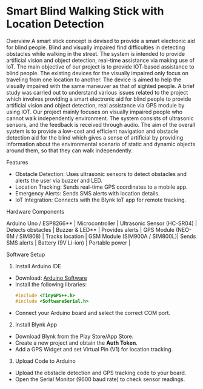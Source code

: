 # Smart Blind Walking Stick with Location Detection

Overview
A smart stick concept is devised to provide a smart electronic aid for blind people. Blind 
and visually impaired find difficulties in detecting obstacles while walking in the street. 
The system is intended to provide artificial vision and object detection,  real-time assistance 
via making use of IoT. 
The main objective of our project is to provide IOT-based assistance to blind people. 
The existing devices for the visually impaired only focus on traveling from one location 
to another. The device is aimed to help the visually impaired with the same maneuver as that of sighted 
people. 
A brief study was carried out to understand various issues related to the project which 
involves providing a smart electronic aid for blind people to provide artificial vision and 
object detection, real assistance via GPS module by using IOT. Our project mainly focuses 
on visually impaired people who cannot walk independently environment. 
The system consists of ultrasonic sensors, and the feedback is received through audio. The 
aim of the overall system is to provide a low-cost and efficient navigation and obstacle 
detection aid for the blind which gives a sense of artificial by providing 
information about the environmental scenario of static and dynamic objects around them, so 
that they can walk independently.

Features
- Obstacle Detection: Uses ultrasonic sensors to detect obstacles and alerts the user via buzzer and LED.
- Location Tracking: Sends real-time GPS coordinates to a mobile app.
- Emergency Alerts: Sends SMS alerts with location details.
- IoT Integration: Connects with the Blynk IoT app for remote tracking.

Hardware Components

Arduino Uno / ESP8266** | Microcontroller |
Ultrasonic Sensor (HC-SR04) | Detects obstacles |
Buzzer & LED** | Provides alerts |
GPS Module (NEO-6M / SIM808) | Tracks location |
GSM Module (SIM900A / SIM800L)| Sends SMS alerts |
Battery (9V Li-ion) | Portable power |

Software Setup

1. Install Arduino IDE
- Download: [Arduino Software](https://www.arduino.cc/en/software)
- Install the following libraries:
  ```cpp
  #include <TinyGPS++.h>  
  #include <SoftwareSerial.h>
  ```
- Connect your Arduino board and select the correct COM port.

2. Install Blynk App
- Download Blynk from the Play Store/App Store.
- Create a new project and obtain the **Auth Token**.
- Add a GPS Widget and set Virtual Pin (V1) for location tracking.

3. Upload Code to Arduino
- Upload the obstacle detection and GPS tracking code to your board.
- Open the Serial Monitor (9600 baud rate) to check sensor readings.


